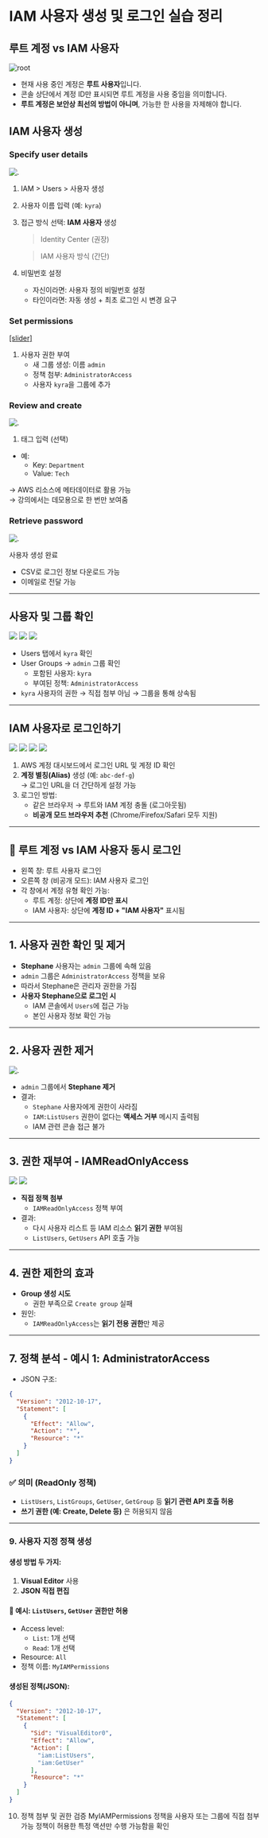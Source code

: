# IAM 사용자 생성 및 로그인 실습 정리


## 루트 계정 vs IAM 사용자
![root](../../../section4/img/lab/1.png)
- 현재 사용 중인 계정은 **루트 사용자**입니다.
- 콘솔 상단에서 계정 ID만 표시되면 루트 계정을 사용 중임을 의미합니다.
- **루트 계정은 보안상 최선의 방법이 아니며**, 가능한 한 사용을 자제해야 합니다.

## IAM 사용자 생성

### Specify user details
![.](../../../section4/img/lab/create1.png)
1. IAM > Users > 사용자 생성
2. 사용자 이름 입력 (예: `kyra`)
3. 접근 방식 선택: **IAM 사용자** 생성  
   > Identity Center (권장)

   > IAM 사용자 방식 (간단)
4. 비밀번호 설정
   - 자신이라면: 사용자 정의 비밀번호 설정
   - 타인이라면: 자동 생성 + 최초 로그인 시 변경 요구

### Set permissions

[[slider]](../../../section4/img/lab/create2.png|../../../section4/img/lab/create3.png|../../../section4/img/lab/create4.png)


1. 사용자 권한 부여
   - 새 그룹 생성: 이름 `admin`
   - 정책 첨부: `AdministratorAccess`
   - 사용자 `kyra`을 그룹에 추가

### Review and create
![.](../../../section4/img/lab/create5.png)

1. 태그 입력 (선택)

- 예:  
  - Key: `Department`  
  - Value: `Tech`

→ AWS 리소스에 메타데이터로 활용 가능  
→ 강의에서는 데모용으로 한 번만 보여줌

### Retrieve password

![.](../../../section4/img/lab/create6.png)

 사용자 생성 완료

- CSV로 로그인 정보 다운로드 가능
- 이메일로 전달 가능

---

## 사용자 및 그룹 확인

<carousel>
   <img src="../../../section4/img/lab/create7.png" />
   <img src="../../../section4/img/lab/create8.png" />
   <img src="../../../section4/img/lab/create9.png" />
</carousel>

- Users 탭에서 `kyra` 확인
- User Groups → `admin` 그룹 확인  
  - 포함된 사용자: `kyra`
  - 부여된 정책: `AdministratorAccess`
- `kyra` 사용자의 권한 → 직접 첨부 아님 → 그룹을 통해 상속됨

---

## IAM 사용자로 로그인하기

<carousel>
   <img src="../../../section4/img/lab/iam1.png" />
   <img src="../../../section4/img/lab/iam2.png" />
   <img src="../../../section4/img/lab/iam3.png" />
   <img src="../../../section4/img/lab/iam4.png" />
</carousel>

1. AWS 계정 대시보드에서 로그인 URL 및 계정 ID 확인
2. **계정 별칭(Alias)** 생성 (예: `abc-def-g`)  
   → 로그인 URL을 더 간단하게 설정 가능
3. 로그인 방법:
   - 같은 브라우저 → 루트와 IAM 계정 충돌 (로그아웃됨)
   - **비공개 모드 브라우저 추천** (Chrome/Firefox/Safari 모두 지원)

---

## 🔁 루트 계정 vs IAM 사용자 동시 로그인

- 왼쪽 창: 루트 사용자 로그인
- 오른쪽 창 (비공개 모드): IAM 사용자 로그인
- 각 창에서 계정 유형 확인 가능:
  - 루트 계정: 상단에 **계정 ID만 표시**
  - IAM 사용자: 상단에 **계정 ID + "IAM 사용자"** 표시됨

---

## 1. 사용자 권한 확인 및 제거

- **Stephane** 사용자는 `admin` 그룹에 속해 있음
- `admin` 그룹은 `AdministratorAccess` 정책을 보유
- 따라서 Stephane은 관리자 권한을 가짐
- **사용자 Stephane으로 로그인 시**
  - IAM 콘솔에서 `Users`에 접근 가능
  - 본인 사용자 정보 확인 가능

---

## 2. 사용자 권한 제거
![.](../../../section4/img/lab/remove.png)

- `admin` 그룹에서 **Stephane 제거**
- 결과:
  - `Stephane` 사용자에게 권한이 사라짐
  - `IAM:ListUsers` 권한이 없다는 **액세스 거부** 메시지 출력됨
  - IAM 관련 콘솔 접근 불가

---

## 3. 권한 재부여 - IAMReadOnlyAccess

<carousel>
   <img src="../../../section4/img/lab/make1.png" />
   <img src="../../../section4/img/lab/make2.png" />
</carousel>

- **직접 정책 첨부**
  - `IAMReadOnlyAccess` 정책 부여
- 결과:
  - 다시 사용자 리스트 등 IAM 리소스 **읽기 권한** 부여됨
  - `ListUsers`, `GetUsers` API 호출 가능

---

## 4. 권한 제한의 효과

- **Group 생성 시도**
  - 권한 부족으로 `Create group` 실패
- 원인:
  - `IAMReadOnlyAccess`는 **읽기 전용 권한**만 제공

---

## 7. 정책 분석 - 예시 1: AdministratorAccess


- JSON 구조:

```json
{
  "Version": "2012-10-17",
  "Statement": [
    {
      "Effect": "Allow",
      "Action": "*",
      "Resource": "*"
    }
  ]
}
```

### ✅ 의미 (ReadOnly 정책)
- `ListUsers`, `ListGroups`, `GetUser`, `GetGroup` 등 **읽기 관련 API 호출 허용**
- **쓰기 권한 (예: Create, Delete 등)** 은 허용되지 않음

---

### 9. 사용자 지정 정책 생성

#### 생성 방법 두 가지:
1. **Visual Editor** 사용
2. **JSON 직접 편집**

#### 🎯 예시: `ListUsers`, `GetUser` 권한만 허용
- Access level:
  - `List`: 1개 선택
  - `Read`: 1개 선택
- Resource: `All`
- 정책 이름: `MyIAMPermissions`

#### 생성된 정책(JSON):
```json
{
  "Version": "2012-10-17",
  "Statement": [
    {
      "Sid": "VisualEditor0",
      "Effect": "Allow",
      "Action": [
        "iam:ListUsers",
        "iam:GetUser"
      ],
      "Resource": "*"
    }
  ]
}
```

10. 정책 첨부 및 권한 검증
MyIAMPermissions 정책을 사용자 또는 그룹에 직접 첨부 가능
정책이 허용한 특정 액션만 수행 가능함을 확인